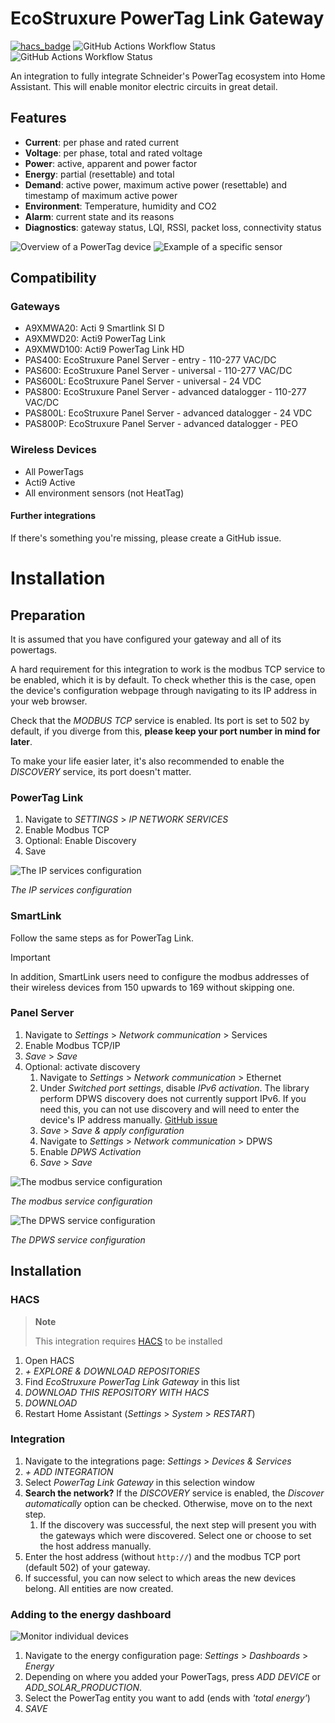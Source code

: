 # EcoStruxure PowerTag Link Gateway

[![hacs_badge](https://img.shields.io/badge/HACS-Default-41BDF5.svg)](https://github.com/hacs/integration)
![GitHub Actions Workflow Status](https://img.shields.io/github/actions/workflow/status/Breina/PowerTagGateway/validate.yaml)
![GitHub Actions Workflow Status](https://img.shields.io/github/actions/workflow/status/Breina/PowerTagGateway/hassfest.yaml)


An integration to fully integrate Schneider's PowerTag ecosystem into Home Assistant.
This will enable monitor electric circuits in great detail.

## Features

* **Current**: per phase and rated current
* **Voltage**: per phase, total and rated voltage
* **Power**: active, apparent and power factor
* **Energy**: partial (resettable) and total
* **Demand**: active power, maximum active power (resettable) and timestamp of maximum active power
* **Environment**: Temperature, humidity and CO2
* **Alarm**: current state and its reasons
* **Diagnostics**: gateway status, LQI, RSSI, packet loss, connectivity status

![Overview of a PowerTag device](images/Features_PowerTag.png)
![Example of a specific sensor](images/Features_Sensor.png)

## Compatibility

### Gateways

* A9XMWA20: Acti 9 Smartlink SI D
* A9XMWD20: Acti9 PowerTag Link
* A9XMWD100: Acti9 PowerTag Link HD
* PAS400: EcoStruxure Panel Server - entry - 110-277 VAC/DC
* PAS600: EcoStruxure Panel Server - universal - 110-277 VAC/DC
* PAS600L: EcoStruxure Panel Server - universal - 24 VDC
* PAS800: EcoStruxure Panel Server - advanced datalogger - 110-277 VAC/DC
* PAS800L: EcoStruxure Panel Server - advanced datalogger - 24 VDC
* PAS800P: EcoStruxure Panel Server - advanced datalogger - PEO

### Wireless Devices

* All PowerTags
* Acti9 Active
* All environment sensors (not HeatTag)

#### Further integrations

If there's something you're missing, please create a GitHub issue. 

# Installation

## Preparation

It is assumed that you have configured your gateway and all of its powertags.

A hard requirement for this integration to work is the modbus TCP service to be enabled, which it is by default.
To check whether this is the case, open the device's configuration webpage through navigating to its IP address in your web browser.

Check that the _MODBUS TCP_ service is enabled.
Its port is set to 502 by default, if you diverge from this, **please keep your port number in mind for later**.

To make your life easier later, it's also recommended to enable the _DISCOVERY_ service, its port doesn't matter.

### PowerTag Link

1. Navigate to _SETTINGS_ > _IP NETWORK SERVICES_
2. Enable Modbus TCP
3. Optional: Enable Discovery
4. Save

![The IP services configuration](images/Web_config.png)

_The IP services configuration_

### SmartLink

Follow the same steps as for PowerTag Link.

> [!IMPORTANT]  
> In addition, SmartLink users need to configure the modbus addresses of their wireless devices 
> from 150 upwards to 169 without skipping one.

### Panel Server

1. Navigate to _Settings_ > _Network communication_ > Services
2. Enable Modbus TCP/IP
3. _Save_ > _Save_
4. Optional: activate discovery
   1. Navigate to _Settings_ > _Network communication_ > Ethernet
   2. Under _Switched port settings_, disable _IPv6 activation_. The library perform DPWS discovery does not currently support IPv6. If you need this, you can not use discovery and will need to enter the device's IP address manually. [GitHub issue](https://github.com/andreikop/python-ws-discovery/issues/58)
   3. _Save_ > _Save & apply configuration_
   4. Navigate to _Settings_ > _Network communication_ > DPWS
   5. Enable _DPWS Activation_
   6. _Save_ > _Save_

![The modbus service configuration](images/Web_config_panel_modbus.png)

_The modbus service configuration_

![The DPWS service configuration](images/Web_config_panel_dpws.png)

_The DPWS service configuration_

## Installation

### HACS

> **Note**
> 
> This integration requires [HACS](https://github.com/hacs/integration) to be installed

1. Open HACS
2. _+ EXPLORE & DOWNLOAD REPOSITORIES_
3. Find _EcoStruxure PowerTag Link Gateway_ in this list
4. _DOWNLOAD THIS REPOSITORY WITH HACS_
5. _DOWNLOAD_
6. Restart Home Assistant (_Settings_ > _System_ > _RESTART_)

### Integration

 1. Navigate to the integrations page: _Settings_ > _Devices & Services_
 2. _+ ADD INTEGRATION_
 3. Select _PowerTag Link Gateway_ in this selection window
 4. **Search the network?** If the *DISCOVERY* service is enabled, the *Discover automatically* option can be checked. 
    Otherwise, move on to the next step.
    1. If the discovery was successful, the next step will present you with the gateways which were discovered.
       Select one or choose to set the host address manually.
 5. Enter the host address (without `http://`) and the modbus TCP port (default 502) of your gateway.
 6. If successful, you can now select to which areas the new devices belong.
    All entities are now created.

### Adding to the energy dashboard

![Monitor individual devices](images/Features_Energy_panel.png)

 1. Navigate to the energy configuration page: _Settings_ > _Dashboards_ > _Energy_
 2. Depending on where you added your PowerTags, press _ADD DEVICE_ or _ADD_SOLAR_PRODUCTION_.
 3. Select the PowerTag entity you want to add (ends with _'total energy'_)
 4. _SAVE_

